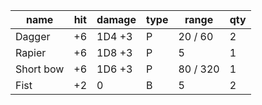 name | hit|damage|type|range|qty
------------ | ---------------|--|--|--|--|
Dagger|+6|1D4 +3|P|20 / 60|2
Rapier|+6|1D8 +3|P|5|1
Short bow|+6|1D6 +3|P|80 / 320|1
Fist|+2|0|B|5|2